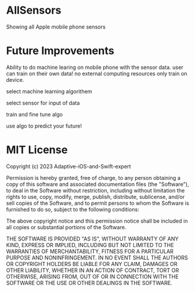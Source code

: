 # AllSensors
Showing all Apple mobile phone sensors 

# Future Improvements 
Ability to do machine learing on mobile phone with the sensor data. user can train on their own data! no external computing resources only train on device. 

select machine learning algorithem 

select sensor for input of data 

train and fine tune algo 

use algo to predict your future!

# MIT License

Copyright (c) 2023 Adaptive-iOS-and-Swift-expert

Permission is hereby granted, free of charge, to any person obtaining a copy of this software and associated documentation files (the "Software"), to deal in the Software without restriction, including without limitation the rights to use, copy, modify, merge, publish, distribute, sublicense, and/or sell copies of the Software, and to permit persons to whom the Software is furnished to do so, subject to the following conditions:

The above copyright notice and this permission notice shall be included in all copies or substantial portions of the Software.

THE SOFTWARE IS PROVIDED "AS IS", WITHOUT WARRANTY OF ANY KIND, EXPRESS OR IMPLIED, INCLUDING BUT NOT LIMITED TO THE WARRANTIES OF MERCHANTABILITY, FITNESS FOR A PARTICULAR PURPOSE AND NONINFRINGEMENT. IN NO EVENT SHALL THE AUTHORS OR COPYRIGHT HOLDERS BE LIABLE FOR ANY CLAIM, DAMAGES OR OTHER LIABILITY, WHETHER IN AN ACTION OF CONTRACT, TORT OR OTHERWISE, ARISING FROM, OUT OF OR IN CONNECTION WITH THE SOFTWARE OR THE USE OR OTHER DEALINGS IN THE SOFTWARE.

